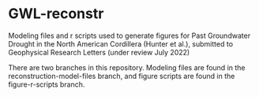 # GWL-reconstr
Modeling files and r scripts used to generate figures for Past Groundwater Drought in the North American Cordillera (Hunter et al.), submitted to Geophysical Research Letters (under review July 2022)

There are two branches in this repository. Modeling files are found in the reconstruction-model-files branch, and figure scripts are found in the figure-r-scripts branch.
